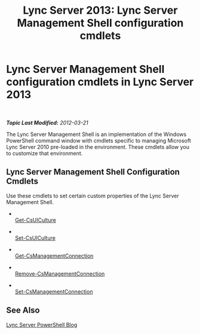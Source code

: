﻿---
title: 'Lync Server 2013: Lync Server Management Shell configuration cmdlets'
TOCTitle: Lync Server Management Shell configuration cmdlets
ms:assetid: fffc154b-24ef-457d-9b70-2b7b700f503a
ms:mtpsurl: https://technet.microsoft.com/en-us/library/Gg415684(v=OCS.15)
ms:contentKeyID: 48185978
ms.date: 07/23/2014
mtps_version: v=OCS.15
---

<div data-xmlns="http://www.w3.org/1999/xhtml">

<div class="topic" data-xmlns="http://www.w3.org/1999/xhtml" data-msxsl="urn:schemas-microsoft-com:xslt" data-cs="http://msdn.microsoft.com/en-us/">

<div data-asp="http://msdn2.microsoft.com/asp">

# Lync Server Management Shell configuration cmdlets in Lync Server 2013

</div>

<div id="mainSection">

<div id="mainBody">

<span> </span>

_**Topic Last Modified:** 2012-03-21_

The Lync Server Management Shell is an implementation of the Windows PowerShell command window with cmdlets specific to managing Microsoft Lync Server 2010 pre-loaded in the environment. These cmdlets allow you to customize that environment.

<div>

## Lync Server Management Shell Configuration Cmdlets

Use these cmdlets to set certain custom properties of the Lync Server Management Shell.

  - <span></span>  
    [Get-CsUICulture](https://technet.microsoft.com/en-us/library/Gg412900(v=OCS.15))

  - <span></span>  
    [Set-CsUICulture](https://technet.microsoft.com/en-us/library/Gg398354(v=OCS.15))

<!-- end list -->

  - <span></span>  
    [Get-CsManagementConnection](https://technet.microsoft.com/en-us/library/Gg412849(v=OCS.15))

  - <span></span>  
    [Remove-CsManagementConnection](https://technet.microsoft.com/en-us/library/Gg425803(v=OCS.15))

  - <span></span>  
    [Set-CsManagementConnection](https://technet.microsoft.com/en-us/library/Gg413045(v=OCS.15))

</div>

<div>

## See Also


[Lync Server PowerShell Blog](http://go.microsoft.com/fwlink/p/?linkid=203150)  
  

</div>

</div>

<span> </span>

</div>

</div>

</div>

